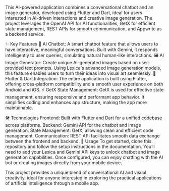This AI-powered application combines a conversational chatbot and an image generator, developed using Flutter and Dart, ideal for users interested in AI-driven interactions and creative image generation. The project leverages the OpenAI API for AI functionalities, GetX for efficient state management, REST APIs for smooth communication, and Appwrite as a backend service.

✨ Key Features
🤖 AI Chatbot: A smart chatbot feature that allows users to have interactive, meaningful conversations. Built with Gemini, it responds intelligently to user queries, simulating natural human-like interactions.
🖼️ AI Image Generator: Create unique AI-generated images based on user-provided text prompts. Using Lexica's advanced image generation models, this feature enables users to turn their ideas into visual art seamlessly.
📱 Flutter & Dart Integration: The entire application is built using Flutter, offering cross-platform compatibility and a smooth user experience on both Android and iOS.
⚡ GetX State Management: GetX is used for effective state management, ensuring responsive and performant app behavior. It simplifies coding and enhances app structure, making the app more maintainable.

🛠️ Technologies
Frontend: Built with Flutter and Dart for a unified codebase across platforms.
Backend:  Gemini API for the chatbot and image generation.
State Management: GetX, allowing clean and efficient code management.
Communication: REST API facilitates smooth data exchange between the frontend and backend.
🚀 Usage
To get started, clone this repository and follow the setup instructions in the documentation. You’ll need to add your Lexica and Gemini API keys to unlock chatbot and image generation capabilities. Once configured, you can enjoy chatting with the AI bot or creating images directly from your mobile device.

This project provides a unique blend of conversational AI and visual creativity, ideal for anyone interested in exploring the practical applications of artificial intelligence through a mobile app.
